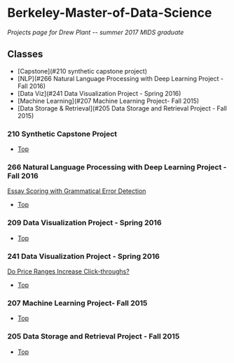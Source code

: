 # Berkeley-Master-of-Data-Science
<i>Projects page for Drew Plant -- summer 2017 MIDS graduate</i>

## Classes
   * [Capstone](#210 synthetic capstone project)
   * [NLP](#266 Natural Language Processing with Deep Learning Project - Fall 2016)
   * [Data Viz](#241 Data Visualization Project - Spring 2016)
   * [Machine Learning](#207 Machine Learning Project- Fall 2015)
   * [Data Storage & Retrieval](#205 Data Storage and Retrieval Project - Fall 2015)
   
### 210 Synthetic Capstone Project
   * [Top](#berkeley-master-of-data-science)

### 266 Natural Language Processing with Deep Learning Project - Fall 2016
[Essay Scoring with Grammatical Error Detection]()
   * [Top](#berkeley-master-of-data-science)

### 209 Data Visualization Project - Spring 2016
[]()
   * [Top](#berkeley-master-of-data-science)

### 241 Data Visualization Project - Spring 2016
[Do Price Ranges Increase Click-throughs?](https://arxiv.org/abs/1610.05562)
   * [Top](#berkeley-master-of-data-science)

### 207 Machine Learning Project- Fall 2015
[]()
   * [Top](#berkeley-master-of-data-science)

### 205 Data Storage and Retrieval Project - Fall 2015
[]()
   * [Top](#berkeley-master-of-data-science)
